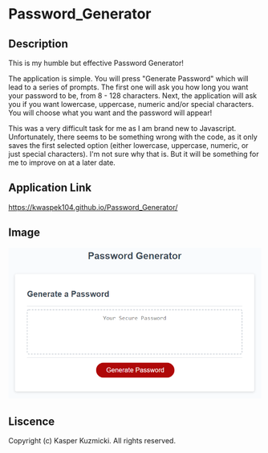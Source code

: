 # Password_Generator

## Description 

This is my humble but effective Password Generator! 

The application is simple. You will press "Generate Password" which will lead to a series of prompts. The first one will ask you how long you want your password to be, from 8 - 128 characters. Next, the application will ask you if you want lowercase, uppercase, numeric and/or special characters. You will choose what you want and the password will appear!

This was a very difficult task for me as I am brand new to Javascript. Unfortunately, there seems to be something wrong with the code, as it only saves the first selected option (either lowercase, uppercase, numeric, or just special characters). I'm not sure why that is. But it will be something for me to improve on at a later date. 

## Application Link

https://kwaspek104.github.io/Password_Generator/

## Image 

![](Password-demo.png)

## Liscence 

Copyright (c) Kasper Kuzmicki. All rights reserved.
